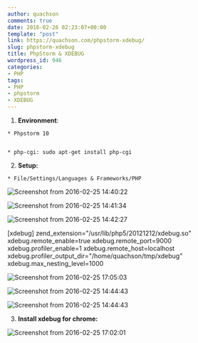 ```yaml
---
author: quachson
comments: true
date: 2016-02-26 02:23:07+00:00
template: "post"
link: https://quachson.com/phpstorm-xdebug/
slug: phpstorm-xdebug
title: PhpStorm & XDEBUG
wordpress_id: 946
categories:
- PHP
tags:
- PHP
- phpstorm
- XDEBUG
---
```



	
  1. **Environment**:

	
    * Phpstorm 10

	
    * php-cgi: sudo apt-get install php-cgi




	
  2. **Setup:**



	
    * File/Settings/Languages & Frameworks/PHP


![Screenshot from 2016-02-25 14:40:22](https://quachson.files.wordpress.com/2016/02/screenshot-from-2016-02-25-144022.png)

![Screenshot from 2016-02-25 14:41:34](https://quachson.files.wordpress.com/2016/02/screenshot-from-2016-02-25-144134.png)

![Screenshot from 2016-02-25 14:42:27](https://quachson.files.wordpress.com/2016/02/screenshot-from-2016-02-25-144227.png)

[xdebug]
zend_extension="/usr/lib/php5/20121212/xdebug.so"
xdebug.remote_enable=true
xdebug.remote_port=9000
xdebug.profiler_enable=1
xdebug.remote_host=localhost
xdebug.profiler_output_dir="/home/quachson/tmp/xdebug"
xdebug.max_nesting_level=1000

![Screenshot from 2016-02-25 17:05:03](https://quachson.files.wordpress.com/2016/02/screenshot-from-2016-02-25-170503.png)

![Screenshot from 2016-02-25 14:44:43](https://quachson.files.wordpress.com/2016/02/screenshot-from-2016-02-25-144443.png)

![Screenshot from 2016-02-25 14:44:43](https://quachson.files.wordpress.com/2016/02/screenshot-from-2016-02-25-144443.png)



	
  3. **Install xdebug for chrome:**


![Screenshot from 2016-02-25 17:02:01](https://quachson.files.wordpress.com/2016/02/screenshot-from-2016-02-25-170201.png)


